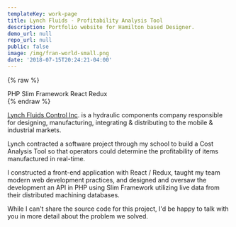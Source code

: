 ```yaml
---
templateKey: work-page
title: Lynch Fluids - Profitability Analysis Tool
description: Portfolio website for Hamilton based Designer.
demo_url: null
repo_url: null
public: false
image: /img/fran-world-small.png
date: '2018-07-15T20:24:21-04:00'
---
```


{% raw %}
<div class="post-tags">
      <span class="tagname">PHP</span>
      <span class="tagname">Slim Framework</span>
      <span class="tagname">React</span>
      <span class="tagname">Redux</span>
</div>
{% endraw %}

[Lynch Fluids Control Inc](http://www.lynch.ca/). is a hydraulic components company responsible for designing, manufacturing, integrating & distributing to the mobile & industrial markets. 

Lynch contracted a software project through my school to build a Cost Analysis Tool so that operators could determine the profitability of items manufactured in real-time. 

I constructed a front-end application with React / Redux, taught my team modern web development practices, and designed and oversaw the development an API in PHP using Slim Framework utilizing live data from their distributed machining databases.

While I can't share the source code for this project, I'd be happy to talk with you in more detail about the problem we solved.